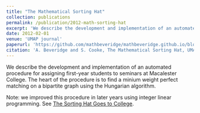 ```yaml
---
title: "The Mathematical Sorting Hat"
collection: publications
permalink: /publication/2012-math-sorting-hat
excerpt: 'We describe the development and implementation of an automated procedure for assigning first-year students to seminars at Macalester College. The heart of the procedure is to find a minium weight perfect matching on a bipartite graph using the Hungarian algorithm.'
date: 2012-02-01
venue: 'UMAP journal'
paperurl: 'https://github.com/mathbeveridge/mathbeveridge.github.io/blob/master/files/sortinghat.pdf'
citation: 'A. Beveridge and S. Cooke, The Mathematical Sorting Hat, UMAP journal, Vol. 33, No. 2 (2012), pp. 99-118.'
---
```


We describe the development and implementation of an automated procedure for assigning first-year students to seminars at Macalester College.
The heart of the procedure is to find a minium weight perfect matching on a bipartite graph using the Hungarian algorithm.

Note: we improved this procedure in later years using integer linear programming. 
See <a href="https://mathbeveridge.github.io/publication/2014-sorting-hat-college">The Sorting Hat Goes to College</a>.
